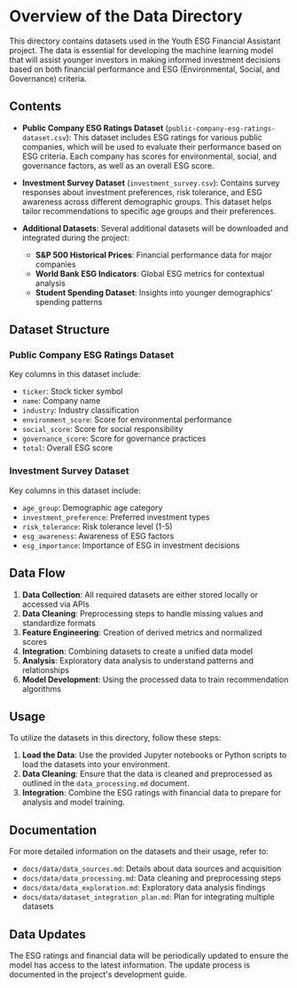 # Overview of the Data Directory

This directory contains datasets used in the Youth ESG Financial Assistant project. The data is essential for developing the machine learning model that will assist younger investors in making informed investment decisions based on both financial performance and ESG (Environmental, Social, and Governance) criteria.

## Contents

- **Public Company ESG Ratings Dataset** (`public-company-esg-ratings-dataset.csv`): This dataset includes ESG ratings for various public companies, which will be used to evaluate their performance based on ESG criteria. Each company has scores for environmental, social, and governance factors, as well as an overall ESG score.

- **Investment Survey Dataset** (`investment_survey.csv`): Contains survey responses about investment preferences, risk tolerance, and ESG awareness across different demographic groups. This dataset helps tailor recommendations to specific age groups and their preferences.

- **Additional Datasets**: Several additional datasets will be downloaded and integrated during the project:
  - **S&P 500 Historical Prices**: Financial performance data for major companies
  - **World Bank ESG Indicators**: Global ESG metrics for contextual analysis
  - **Student Spending Dataset**: Insights into younger demographics' spending patterns

## Dataset Structure

### Public Company ESG Ratings Dataset

Key columns in this dataset include:
- `ticker`: Stock ticker symbol
- `name`: Company name
- `industry`: Industry classification
- `environment_score`: Score for environmental performance
- `social_score`: Score for social responsibility
- `governance_score`: Score for governance practices
- `total`: Overall ESG score

### Investment Survey Dataset

Key columns in this dataset include:
- `age_group`: Demographic age category
- `investment_preference`: Preferred investment types
- `risk_tolerance`: Risk tolerance level (1-5)
- `esg_awareness`: Awareness of ESG factors
- `esg_importance`: Importance of ESG in investment decisions

## Data Flow

1. **Data Collection**: All required datasets are either stored locally or accessed via APIs
2. **Data Cleaning**: Preprocessing steps to handle missing values and standardize formats
3. **Feature Engineering**: Creation of derived metrics and normalized scores
4. **Integration**: Combining datasets to create a unified data model
5. **Analysis**: Exploratory data analysis to understand patterns and relationships
6. **Model Development**: Using the processed data to train recommendation algorithms

## Usage

To utilize the datasets in this directory, follow these steps:

1. **Load the Data**: Use the provided Jupyter notebooks or Python scripts to load the datasets into your environment.
2. **Data Cleaning**: Ensure that the data is cleaned and preprocessed as outlined in the `data_processing.md` document.
3. **Integration**: Combine the ESG ratings with financial data to prepare for analysis and model training.

## Documentation

For more detailed information on the datasets and their usage, refer to:

- `docs/data/data_sources.md`: Details about data sources and acquisition
- `docs/data/data_processing.md`: Data cleaning and preprocessing steps
- `docs/data/data_exploration.md`: Exploratory data analysis findings
- `docs/data/dataset_integration_plan.md`: Plan for integrating multiple datasets

## Data Updates

The ESG ratings and financial data will be periodically updated to ensure the model has access to the latest information. The update process is documented in the project's development guide.